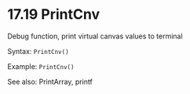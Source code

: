 # 17.19 PrintCnv 

Debug function, print virtual canvas values to terminal 

Syntax: `PrintCnv() `

Example: `PrintCnv() `

See also: PrintArray, printf

